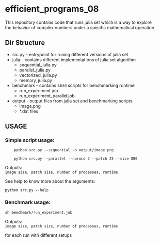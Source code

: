 # efficient_programs_08

This repository contains code that runs julia set which is a way to explore the behavior of complex numbers under a specific mathematical operation.

## Dir Structure

* src.py - entrypoint for runing different versions of julia set
* julia - contains different implementations of julia set algorithm
    * sequential_julia.py
    * parallel_julia.py
    * vectorized_julia.py
    * memory_julia.py
* benchmark - contains shell scripts for benchmarking runtime
    * run_experiment.job
    * run_experiment_parallel.job
* output - output files from julia set and benchmarking scripts
    * image.png
    * *.dat files


## USAGE

### Simple script usage:
``` 
    python src.py --sequential -o output/image.png
    
    python src.py --parallel --nprocs 2 --patch 25 --size 800
```
Outputs:  
```image size, patch size, number of processes, runtime ```

See help to know more about the arguments:

```python src.py --help```    


### Benchmark usage:  

```sh benchmark/run_experiment.job``` 

Outputs:  
```image size, patch size, number of processes, runtime ```   

for each run with different setups
